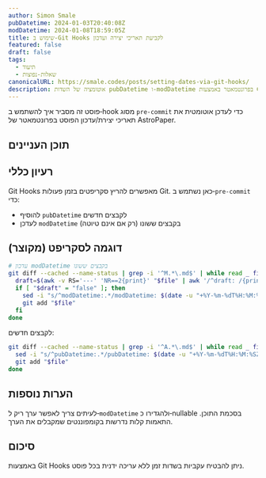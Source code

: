 ```yaml
---
author: Simon Smale
pubDatetime: 2024-01-03T20:40:08Z
modDatetime: 2024-01-08T18:59:05Z
title: שימוש ב‑Git Hooks לקביעת תאריכי יצירה ועדכון
featured: false
draft: false
tags:
  - תיעוד
  - שאלות-נפוצות
canonicalURL: https://smale.codes/posts/setting-dates-via-git-hooks/
description: אוטומציה של השדות pubDatetime ו‑modDatetime בפרונטמאטר באמצעות Git Hooks.
---
```


פוסט זה מסביר איך להשתמש ב‑hook מסוג `pre-commit` כדי לעדכן אוטומטית את תאריכי יצירת/עדכון הפוסט בפרונטמאטר של AstroPaper.

## תוכן העניינים

## רעיון כללי

Git Hooks מאפשרים להריץ סקריפטים בזמן פעולות Git. כאן נשתמש ב‑`pre-commit` כדי:
- להוסיף `pubDatetime` לקבצים חדשים
- לעדכן `modDatetime` בקבצים ששונו (רק אם אינם טיוטה)

## דוגמה לסקריפט (מקוצר)

```bash
# עדכון modDatetime בקבצים ששונו
git diff --cached --name-status | grep -i '^M.*\.md$' | while read _ file; do
  draft=$(awk -v RS='---' 'NR==2{print}' "$file" | awk '/^draft: /{print $2}')
  if [ "$draft" = "false" ]; then
    sed -i "s/^modDatetime:.*/modDatetime: $(date -u "+%Y-%m-%dT%H:%M:%SZ")/" "$file"
    git add "$file"
  fi
done
```

לקבצים חדשים:

```bash
git diff --cached --name-status | grep -i '^A.*\.md$' | while read _ file; do
  sed -i "s/^pubDatetime:.*/pubDatetime: $(date -u "+%Y-%m-%dT%H:%M:%SZ")/" "$file"
  git add "$file"
done
```

## הערות נוספות

לעיתים צריך לאפשר ערך ריק ל‑`modDatetime` ולהגדירו כ‑nullable בסכמת התוכן. התאמות קלות נדרשות בקומפוננטים שמקבלים את הערך.

## סיכום

באמצעות Git Hooks ניתן להבטיח עקביות בשדות זמן ללא עריכה ידנית בכל פוסט.
